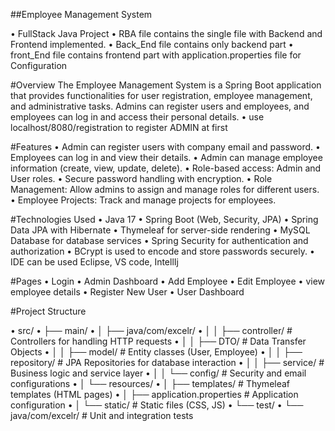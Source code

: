 ##Employee Management System

•	FullStack Java Project
•	RBA file contains the single file with Backend and Frontend implemented.
•	Back_End file contains only backend part
•	front_End file contains frontend part with application.properties file for Configuration


#Overview
The Employee Management System is a Spring Boot application that provides functionalities for user registration, employee management, and administrative tasks. Admins can register users and employees, and employees can log in and access their personal details.
•	use localhost/8080/registration to register ADMIN at first


#Features
•	Admin can register users with company email and password.
•	Employees can log in and view their details.
•	Admin can manage employee information (create, view, update, delete).
•	Role-based access: Admin and User roles.
•	Secure password handling with encryption.
•	Role Management: Allow admins to assign and manage roles for different users.
•	Employee Projects: Track and manage projects for employees.


#Technologies Used
•	Java 17
•	Spring Boot (Web, Security, JPA)
•	Spring Data JPA with Hibernate
•	Thymeleaf for server-side rendering
•	MySQL Database for database services
•	Spring Security for authentication and authorization
•	BCrypt is used to encode and store passwords securely.
•	IDE can be used Eclipse, VS code, IntellIj


#Pages
•	Login
•	Admin Dashboard
•	Add Employee
•	Edit Employee
•	view employee details
•	Register New User
•	User Dashboard

#Project Structure


•	src/
•	├── main/
•	│   ├── java/com/excelr/
•	│   │   ├── controller/           # Controllers for handling HTTP requests
•	│   │   ├── DTO/                  # Data Transfer Objects
•	│   │   ├── model/                # Entity classes (User, Employee)
•	│   │   ├── repository/           # JPA Repositories for database interaction
•	│   │   ├── service/              # Business logic and service layer
•	│   │   └── config/               # Security and email configurations
•	│   └── resources/
•	│       ├── templates/            # Thymeleaf templates (HTML pages)
•	│       ├── application.properties # Application configuration
•	│       └── static/               # Static files (CSS, JS)
•	└── test/
•	    └── java/com/excelr/          # Unit and integration tests
